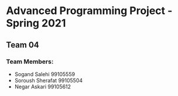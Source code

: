 # Advanced Programming Project - Spring 2021
## Team 04

### Team Members:
- Sogand Salehi 99105559
- Soroush Sherafat 99105504
- Negar Askari 99105612
